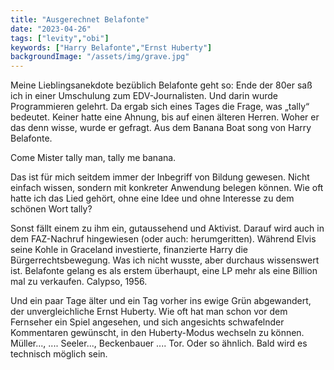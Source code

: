 ```yaml
---
title: "Ausgerechnet Belafonte"
date: "2023-04-26"
tags: ["levity","obi"]
keywords: ["Harry Belafonte","Ernst Huberty"]
backgroundImage: "/assets/img/grave.jpg"
---
```

Meine Lieblingsanekdote bezüblich Belafonte geht so: Ende der 80er saß ich in einer Umschulung zum EDV-Journalisten. Und darin wurde Programmieren gelehrt. Da ergab sich eines Tages die Frage, was „tally“ bedeutet.
Keiner hatte eine Ahnung, bis auf einen älteren Herren. Woher er das denn wisse, wurde er gefragt. Aus dem Banana Boat song von Harry Belafonte.

Come Mister tally man, tally me banana.

Das ist für mich seitdem immer der Inbegriff von Bildung gewesen. Nicht einfach wissen, sondern mit konkreter Anwendung belegen können. Wie oft hatte ich das Lied gehört, ohne eine Idee und ohne Interesse zu dem schönen Wort tally?

Sonst fällt einem zu ihm ein, gutaussehend und Aktivist. Darauf wird auch in dem FAZ-Nachruf hingewiesen (oder auch: herumgeritten). Während Elvis seine Kohle in Graceland investierte, finanzierte Harry die Bürgerrechtsbewegung. Was ich nicht wusste, aber durchaus wissenswert ist. Belafonte gelang es als erstem überhaupt, eine LP mehr als eine Billion mal zu verkaufen. Calypso, 1956.

Und ein paar Tage älter und ein Tag vorher ins ewige Grün abgewandert, der unvergleichliche Ernst Huberty. Wie oft hat man schon vor dem Fernseher ein Spiel angesehen, und sich angesichts schwafelnder Kommentaren gewünscht, in den Huberty-Modus wechseln zu können. Müller..., .... Seeler..., Beckenbauer .... Tor. Oder so ähnlich. Bald wird es technisch möglich sein.